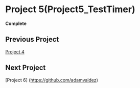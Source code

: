 Project 5(Project5_TestTimer)
=======================
**Complete**  

Previous Project
-------------------
[Project 4](https://github.com/adamvaldez/ch09_ex4_NewsReader)  

Next Project
-------------------
[Project 6] (https://github.com/adamvaldez)
